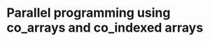 # Parallel programming using co\_arrays and co\_indexed arrays

```{include} _pages/CO_BROADCAST.md
```

```{include} _pages/CO_LBOUND.md
```

```{include} _pages/CO_MAX.md
```

```{include} _pages/CO_MIN.md
```

```{include} _pages/CO_REDUCE.md
```

```{include} _pages/CO_SUM.md
```

```{include} _pages/CO_UBOUND.md
```

```{include} _pages/EVENT_QUERY.md
```

```{include} _pages/IMAGE_INDEX.md
```

```{include} _pages/NUM_IMAGES.md
```

```{include} _pages/THIS_IMAGE.md
```

```{include} _pages/ATOMIC_AND.md
```

```{include} _pages/ATOMIC_FETCH_AND.md
```

```{include} _pages/ATOMIC_FETCH_OR.md
```

```{include} _pages/ATOMIC_FETCH_XOR.md
```

```{include} _pages/ATOMIC_OR.md
```

```{include} _pages/ATOMIC_XOR.md
```

```{include} _pages/ATOMIC_ADD.md
```

```{include} _pages/ATOMIC_CAS.md
```

```{include} _pages/ATOMIC_DEFINE.md
```

```{include} _pages/ATOMIC_FETCH_ADD.md
```

```{include} _pages/ATOMIC_REF.md
```
